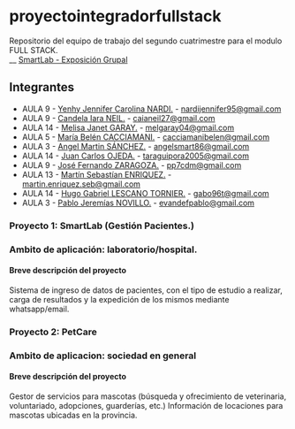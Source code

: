 # proyectointegradorfullstack

Repositorio del equipo de trabajo del segundo cuatrimestre para el modulo FULL STACK.<br /> __
[SmartLab - Exposición Grupal](http://gitgoodteam.com/wp-content/uploads/2022/11/Presentacion-SmartLab.mp4)


## Integrantes

- AULA 9 - [Yenhy Jennifer Carolina NARDI.](https://github.com/nardiyenhy02) - nardijennifer95@gmail.com
- AULA 9 - [Candela Iara NEIL.](https://github.com/candelaiaraneil) - caianeil27@gmail.com
- AULA 14 - [Melisa Janet GARAY.](https://github.com/MelGaray04) - melgaray04@gmail.com
- AULA 5 - [María Belén CACCIAMANI.](https://github.com/Belucacciamani) - cacciamanibelen@gmail.com
- AULA 3 - [Angel Martin SÁNCHEZ.](https://github.com/angelsmart86) - angelsmart86@gmail.com
- AULA 14 - [Juan Carlos OJEDA.](https://github.com/Ojedajuan) - taraguipora2005@gmail.com
- AULA 9 - [José Fernando ZARAGOZA.](https://github.com/JoseZaragoza7) - pp7cdm@gmail.com
- AULA 13 - [Martín Sebastían ENRIQUEZ.](https://github.com/MartinDeMarc) - martin.enriquez.seb@gmail.com
- AULA 14 - [Hugo Gabriel LESCANO TORNIER.](https://github.com/Gabrieltornier) - gabo96t@gmail.com
- AULA 3 - [Pablo Jeremías NOVILLO.](https://github.com/PNovillo) - evandefpablo@gmail.com

### Proyecto 1: SmartLab (Gestión Pacientes.)

### Ambito de aplicación: laboratorio/hospital.

#### Breve descripción del proyecto

Sistema de ingreso de datos de pacientes, con el tipo de estudio a realizar,
carga de resultados y la expedición de los mismos mediante whatsapp/email.

### Proyecto 2: PetCare

### Ambito de aplicacion: sociedad en general

#### Breve descripción del proyecto

Gestor de servicios para mascotas (búsqueda y ofrecimiento de veterinaria, voluntariado,
adopciones, guarderías, etc.) Información de locaciones para mascotas ubicadas en la provincia.

